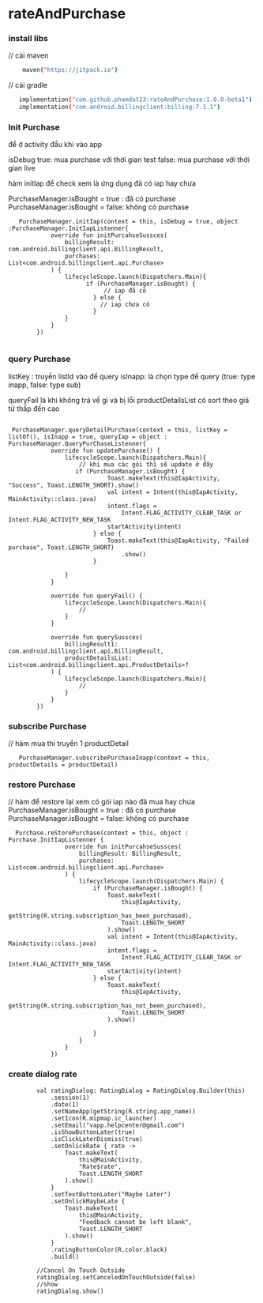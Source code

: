 # rateAndPurchase

### install libs 

// cài maven 
``` sh
    maven("https://jitpack.io")
```
// cài gradle
 ```sh
    implementation("com.github.phamdat23:rateAndPurchase:1.0.0-beta1")
    implementation("com.android.billingclient:billing:7.1.1")
 ```

### Init Purchase

để ở activity đầu khi vào app 

isDebug 
true: mua purchase với thời gian test
false: mua purchase với thời gian live

hàm initIap   để check xem là ứng dụng  đã có iap hay chưa

PurchaseManager.isBought = true : đã có purchase
PurchaseManager.isBought = false: không có purchase

``` shell
   PurchaseManager.initIap(context = this, isDebug = true, object :PurchaseManager.InitIapListenner{
            override fun initPurcahseSussces(
                billingResult: com.android.billingclient.api.BillingResult,
                purchases: List<com.android.billingclient.api.Purchase>
            ) {
                lifecycleScope.launch(Dispatchers.Main){
                      if (PurchaseManager.isBought) {
                           // iap đã có 
                        } else {
                          // iap chưa có
                        }
                }
            }
        })
       
```

### query Purchase
listKey : truyền listId vào để query
isInapp: là chọn type  để query (true: type inapp, false: type sub)

queryFail là khi không trả về gì và bị lỗi
productDetailsList có sort theo giá từ thấp đến cao
``` shell

 PurchaseManager.queryDetailPurchase(context = this, listKey = listOf(), isInapp = true, queryIap = object : PurchaseManager.QueryPurChaseListenner{
            override fun updatePurchase() {
                lifecycleScope.launch(Dispatchers.Main){
                    // khi mua các gói thì sẽ update ở đây
                   if (PurchaseManager.isBought) {
                            Toast.makeText(this@IapActivity, "Success", Toast.LENGTH_SHORT).show()
                            val intent = Intent(this@IapActivity, MainActivity::class.java)
                            intent.flags =
                                Intent.FLAG_ACTIVITY_CLEAR_TASK or Intent.FLAG_ACTIVITY_NEW_TASK
                            startActivity(intent)
                        } else {
                            Toast.makeText(this@IapActivity, "Failed purchase", Toast.LENGTH_SHORT)
                                .show()
                        }
                    
                }
            }

            override fun queryFail() {
                lifecycleScope.launch(Dispatchers.Main){
                    // 
                }
            }

            override fun querySussces(
                billingResult1: com.android.billingclient.api.BillingResult,
                productDetailsList: List<com.android.billingclient.api.ProductDetails>?
            ) {
                lifecycleScope.launch(Dispatchers.Main){
                    //
                }
            }
        })

```

### subscribe Purchase
// hàm mua thì truyền 1 productDetail 
``` shell
   PurchaseManager.subscribePurchaseInapp(context = this, productDetails = productDetail)
```


### restore Purchase
// hàm  để restore lại xem có gói iap nào đã mua hay chưa
PurchaseManager.isBought = true : đã có purchase
PurchaseManager.isBought = false: không có purchase
``` shell
  Purchase.reStorePurchase(context = this, object : Purchase.InitIapListenner {
                override fun initPurcahseSussces(
                    billingResult: BillingResult,
                    purchases: List<com.android.billingclient.api.Purchase>
                ) {
                    lifecycleScope.launch(Dispatchers.Main) {
                        if (PurchaseManager.isBought) {
                            Toast.makeText(
                                this@IapActivity,
                                getString(R.string.subscription_has_been_purchased),
                                Toast.LENGTH_SHORT
                            ).show()
                            val intent = Intent(this@IapActivity, MainActivity::class.java)
                            intent.flags =
                                Intent.FLAG_ACTIVITY_CLEAR_TASK or Intent.FLAG_ACTIVITY_NEW_TASK
                            startActivity(intent)
                        } else {
                            Toast.makeText(
                                this@IapActivity,
                                getString(R.string.subscription_has_not_been_purchased),
                                Toast.LENGTH_SHORT
                            ).show()

                        }
                    }
                }
            })
```

### create dialog rate

```shell
        val ratingDialog: RatingDialog = RatingDialog.Builder(this)
            .session(1)
            .date(1)
            .setNameApp(getString(R.string.app_name))
            .setIcon(R.mipmap.ic_launcher)
            .setEmail("vapp.helpcenter@gmail.com")
            .isShowButtonLater(true)
            .isClickLaterDismiss(true)
            .setOnlickRate { rate ->
                Toast.makeText(
                    this@MainActivity,
                    "Rate$rate",
                    Toast.LENGTH_SHORT
                ).show()
            }
            .setTextButtonLater("Maybe Later")
            .setOnlickMaybeLate {
                Toast.makeText(
                    this@MainActivity,
                    "Feedback cannot be left blank",
                    Toast.LENGTH_SHORT
                ).show()
            }
            .ratingButtonColor(R.color.black)
            .build()

        //Cancel On Touch Outside
        ratingDialog.setCanceledOnTouchOutside(false)
        //show
        ratingDialog.show()

```
